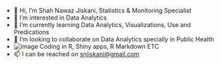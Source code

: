 - 👋 Hi, I’m Shah Nawaz Jiskani, Statistics & Monitoring Specialist
- 👀 I’m interested in Data Analytics
- 🌱 I’m currently learning Data Analytics, Visualizations, Use and Predications
- 💞️ I’m looking to collaborate on Data Analytics specially in Public Health
- ![image](https://user-images.githubusercontent.com/43849627/150270313-40837240-5e08-465b-8141-03c544b6412e.png) Coding in R, Shiny apps, R Markdown ETC 
- 📫 I can be reached on snjiskani@gmail.com

<!---
snjiskani/snjiskani is a ✨ special ✨ repository because its `README.md` (this file) appears on your GitHub profile.
You can click the Preview link to take a look at your changes.
--->
